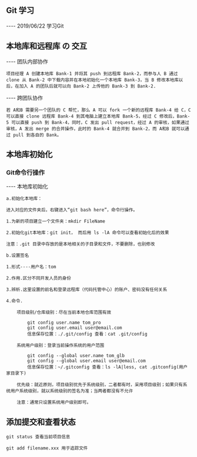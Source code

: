 ## Git 学习

---- 2019/06/22 学习Git

## 本地库和远程库 の 交互

---- 团队内部协作
    
    项目经理 A 创建本地库 Bank-1 并将其 push 到远程库 Bank-2，而参与人 B 通过 clone 从 Bank-2 中下载内容并在本地初始化一个本地库 Bank-3，当 B 修改本地库以后，在加入 A 的团队后就可以向 Bank-2 上传他的 Bank-3 到 Bank-2.

---- 跨团队协作
    
    若 A和B 需要另一个团队的 C 帮忙，那么 A 可以 fork 一个新的远程库 Bank-4 给 C，C 可以直接 clone 远程库 Bank-4 到其电脑上建立本地库 Bank-5，经过 C 修改后，Bank-5 可以直接 push 到 Bank-4，同时，C 发出 pull request，经过 A 的审核，如果通过审核，A 发出 merge 的合并操作，此时的 Bank-4 就合并到 Bank-2，而 A和B 就可以通过 pull 到各自的 Bank。

## 本地库初始化

### Git命令行操作

---- 本地库初始化
    
    a.初始化本地库：
    
    进入对应的文件夹后，右键进入“git bash here”，命令行操作。
    
    1.为新的项目建立一个文件夹：mkdir FileName
    
    2.初始化git本地库：git init， 而后用 ls -lA 命令可以查看初始化后的效果
    
    注意：.git 目录中存放的是本地相关的子目录和文件，不要删除，也别修改
    
    b.设置签名
    
    1.形式----用户名：tom
    
    2.作用.区分不同开发人员的身份
    
    3.辨析.这里设置的前名和登录远程库（代码托管中心）的账户、密码没有任何关系
    
    4.命令.
    
        项目级别/仓库级别：尽在当前本地仓库范围有效
        
            git config user.name tom_pro
            git config user.email user@email.com
            信息保存位置：./.git/config 查看：cat .git/config            
        
        系统用户级别：登录当前操作系统的用户范围
        
            git config --global user.name tom_glb
            git config --global user.email user@email.com
            信息保存位置：~/.gitconfig 查看：ls -lA|less, cat .gitconfig(用户家目录下)
        
        优先级：就近原则，项目级别优先于系统级别，二者都有时，采用项目级别；如果只有系统用户系统级别，就以系统级别的签名为准；当两者都没有不允许
        
        注意：通常只设置系统用户级别即可。

## 添加提交和查看状态

    git status 查看当前项目信息
    
    git add filename.xxx 用于追踪文件
